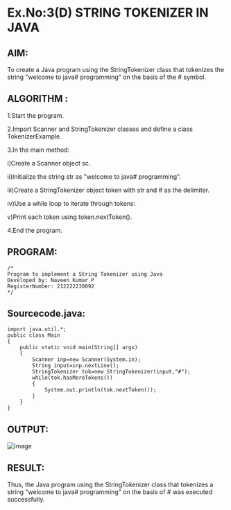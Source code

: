 # Ex.No:3(D) STRING TOKENIZER IN JAVA

## AIM:
To create a Java program using the StringTokenizer class that tokenizes the string "welcome to java# programming" on the basis of the # symbol.

## ALGORITHM :

1.Start the program.

2.Import Scanner and StringTokenizer classes and define a class TokenizerExample.

3.In the main method:

i)Create a Scanner object sc.

ii)Initialize the string str as "welcome to java# programming".

iii)Create a StringTokenizer object token with str and # as the delimiter.

iv)Use a while loop to iterate through tokens:

v)Print each token using token.nextToken().

4.End the program.


## PROGRAM:
 ```
/*
Program to implement a String Tokenizer using Java
Developed by: Naveen Kumar P
RegisterNumber: 212222230092
*/
```

## Sourcecode.java:
```
import java.util.*;
public class Main
{
    public static void main(String[] args)
    {
        Scanner inp=new Scanner(System.in);
        String input=inp.nextLine();
        StringTokenizer tok=new StringTokenizer(input,"#");
        while(tok.hasMoreTokens())
        {
            System.out.println(tok.nextToken());
        }
    }
}
```
## OUTPUT:

![image](https://github.com/user-attachments/assets/70e8cb97-4fc0-4644-800d-835aab6b1a86)


## RESULT:
Thus, the Java program using the StringTokenizer class that tokenizes a string "welcome to java# programming" on the basis of # was executed successfully.
